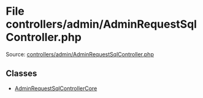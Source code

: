 File controllers/admin/AdminRequestSqlController.php
=========
Source: [controllers/admin/AdminRequestSqlController.php](https://github.com/PrestaShop/PrestaShop/blob/1.6.1.1/controllers/admin/AdminRequestSqlController.php)


Classes
-------

* [AdminRequestSqlControllerCore](class.AdminRequestSqlControllerCore)

